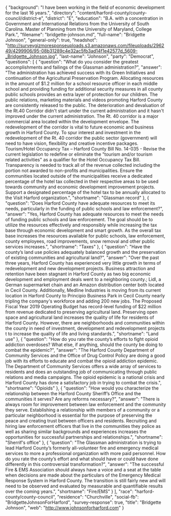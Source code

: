 {
  "background": "I have been working in the field of economic development for the last 16 years.",
  "directory": "content/harford-county/county-council/district-e",
  "district": "E",
  "education": "B.A. with a concentration in Government and International Relations from the University of South Carolina. Master of Planning from the University of Maryland, College Park.",
  "filename": "bridgette-johnson.md",
  "full-name": "Bridgette Johnson",
  "general-only": true,
  "headshot": "http://surveygizmoresponseuploads.s3.amazonaws.com/fileuploads/296249/4299906/95-08b31289c4e32ac5fb3ad14f1e42577d_5609-_Bridgette_Johnson.jpg",
  "last-name": "Johnson",
  "party": "Democrat",
  "questions": [
    {
      "question": "What do you consider the greatest accomplishments and failings of the Glassman administration?",
      "answer": "The administration has achieved success with its Green Initiatives and continuation of the Agricultural Preservation Program.  Allocating resources in the amount of $1.2 million for a school resource officer in each middle school and providing funding for additional security measures in all county public schools provides an extra layer of protection for our children. The public relations, marketing materials and videos promoting Harford County are consistently released to the public.  The deterioration and devaluation of the Rt.40 Corridor didn't start under the current administration and it hasn't improved under the current administration.  The Rt. 40 corridor is a major commercial area located within the development envelope. The redevelopment of the corridor is vital to future economic and business growth in Harford County. To spur interest and investment in the redevelopment of the Rt. 40 corridor the public sector (government) will need to have vision, flexibility and creative incentive packages.  Tourism/Hotel Occupancy Tax – Harford County Bill No. 14-035 - Revise the current legislation to redefine or eliminate the \"tourism and/or tourism related activities\" as a qualifier for the Hotel Occupancy Tax Bill. Transparency is needed to track all of the revenue collected including the portion not awarded to non-profits and municipalities. Ensure the communities located outside of the municipalities receive a dedicated percentage of the hotel tax collected in their respective areas to be used towards community and economic development improvement projects. Support a designated percentage of the hotel tax to be annually allocated to the Visit Harford organization.",
      "shortname": "Glassman record"
    },
    {
      "question": "Does Harford County have adequate resources to meet its needs, particularly in the funding of public schools and law enforcement?",
      "answer": "Yes, Harford County has adequate resources to meet the needs of funding public schools and law enforcement.  The goal should be to utilize the resources effectively and responsibly while increasing the tax base through economic development and smart growth. As the overall tax base increases the resources available for public schools, law enforcement, county employees, road improvements, snow removal and other public services increases.",
      "shortname": "Taxes"
    },
    {
      "question": "Have the county’s land use policies adequately balanced growth and the preservation of existing communities and agricultural land?",
      "answer": "Over the past three years, Harford County has experienced very little growth in terms of redevelopment and new development projects.  Business attraction and retention have been stagnant in Harford County as two big economic development and employment deals went to a neighboring county.; Lidl, a German supermarket chain and an Amazon distribution center both located in Cecil County.  Additionally, Medline Industries is moving from its current location in Harford County to Principio Business Park in Cecil County nearly tripling the company's workforce and adding 200 new jobs.  The Proposed Fiscal Year 2019 Operating Budget has record-level funding of $22 million from revenue dedicated to preserving agricultural land.  Preserving open space and agricultural land increases the quality of life for residents of Harford County. However, there are neighborhoods and communities within the county in need of investment, development and redevelopment projects t to increase the quality of life and living standards.",
      "shortname": "Land use"
    },
    {
      "question": "How do you rate the county’s efforts to fight opioid addiction overdoses? What else, if anything, should the county be doing to combat the epidemic?",
      "answer": "The Harford County Department of Community Services and the Office of Drug Control Policy are doing a good job with its efforts to educate and combat the opioid addiction epidemic. The Department of Community Services offers a wide array of services to residents and does an outstanding job of communicating through public relations and media campaigns.  The opioid epidemic is a national crisis and Harford County has done a satisfactory job in trying to combat the crisis.",
      "shortname": "Opioids"
    },
    {
      "question": "How would you characterize the relationship between the Harford County Sheriff’s Office and the communities it serves? Are any reforms necessary?",
      "answer": "There is always room for improvement between law enforcement and the community they serve.  Establishing a relationship with members of a community or a particular neighborhood is essential for the purpose of preserving the peace and creating trust between officers and residents.   Recruiting and hiring law enforcement officers that live in the communities they police as well as sharing similar backgrounds and experiences increases the opportunities for successful partnerships and relationships.",
      "shortname": "Sherrif's office"
    },
    {
      "question": "The Glassman administration is trying to lead Harford County’s formerly all-volunteer fire and emergency medical services to more a professional organization with more paid personnel. How do you rate the county’s effort and what should have or could have done differently in this controversial transformation?",
      "answer": "The successful Fire & EMS Association should always have a voice and a seat at the table when decisions are made about the particulars of the Emergency Medical Response System in Harford County. The transition is still fairly new and will need to be observed and evaluated by measurable and quantifiable results over the coming years.",
      "shortname": "Fire/EMS"
    }
  ],
  "race": "harford-county/county-council",
  "residence": "Churchville",
  "social-fb": "BridgetteJohnsonForHarford",
  "survey-response": true,
  "title": "Bridgette Johnson",
  "web": "http://www.johnsonforharford.com"
}
